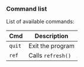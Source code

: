 ### Command list
List of available commands:

Cmd         | Description
------------|-----------------------
`quit`      | Exit the program
`ref`       | Calls `refresh()`
